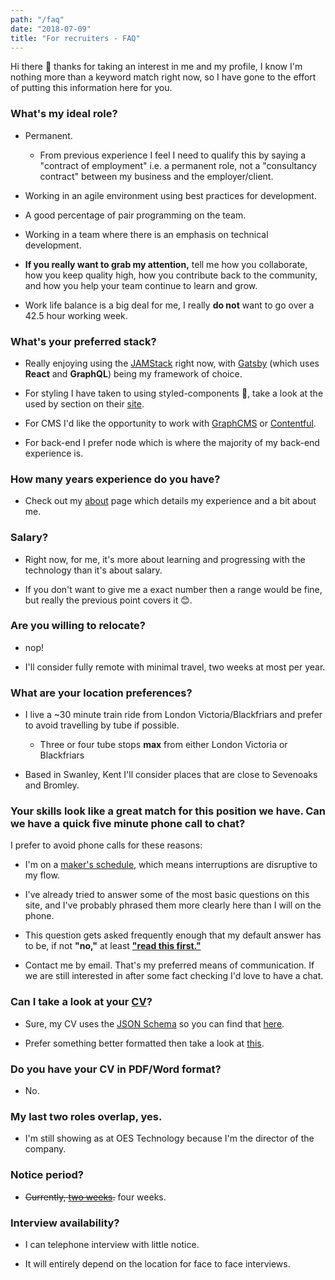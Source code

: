 ```yaml
---
path: "/faq"
date: "2018-07-09"
title: "For recruiters - FAQ"
---
```


Hi there 👋 thanks for taking an interest in me and my profile, I know
I'm nothing more than a keyword match right now, so I have gone to the
effort of putting this information here for you.

### What's my ideal role?

- Permanent.

  - From previous experience I feel I need to qualify this by saying a
    "contract of employment" i.e. a permanent role, not a "consultancy
    contract" between my business and the employer/client.

- Working in an agile environment using best practices for
  development.

- A good percentage of pair programming on the team.

- Working in a team where there is an emphasis on technical
  development.

- **If you really want to grab my attention,** tell me how you
  collaborate, how you keep quality high, how you contribute back to
  the community, and how you help your team continue to learn and
  grow.

- Work life balance is a big deal for me, I really **do not** want to
  go over a 42.5 hour working week.

### What's your preferred stack?

- Really enjoying using the [JAMStack] right now, with [Gatsby] (which
  uses **React** and **GraphQL**) being my framework of choice.

- For styling I have taken to using styled-components 💅, take a look
  at the used by section on their [site].

- For CMS I'd like the opportunity to work with [GraphCMS] or
  [Contentful].

- For back-end I prefer node which is where the majority of my
  back-end experience is.

### How many years experience do you have?

- Check out my [about] page which details my experience and a bit
  about me.

### Salary?

- Right now, for me, it's more about learning and progressing with the
  technology than it's about salary.

- If you don't want to give me a exact number then a range would be
  fine, but really the previous point covers it 😊.

### Are you willing to relocate?

- nop!

- I'll consider fully remote with minimal travel, two weeks at most
  per year.

### What are your location preferences?

- I live a ~30 minute train ride from London Victoria/Blackfriars and
  prefer to avoid travelling by tube if possible.

  - Three or four tube stops **max** from either London Victoria or
    Blackfriars

- Based in Swanley, Kent I'll consider places that are close to
  Sevenoaks and Bromley.

### Your skills look like a great match for this position we have. Can we have a quick five minute phone call to chat?

I prefer to avoid phone calls for these reasons:

- I'm on a [maker's schedule], which means interruptions are
  disruptive to my flow.

- I've already tried to answer some of the most basic questions on
  this site, and I've probably phrased them more clearly here than I
  will on the phone.

- This question gets asked frequently enough that my default answer
  has to be, if not **"no,"** at least **["read this first."]**

- Contact me by email. That's my preferred means of communication. If
  we are still interested in after some fact checking I'd love to have
  a chat.

### Can I take a look at your [CV]?

- Sure, my CV uses the [JSON Schema] so you can find that [here].

- Prefer something better formatted then take a look at [this].

### Do you have your CV in PDF/Word format?

- No.

### My last two roles overlap, yes.

- I'm still showing as at OES Technology because I'm the director of
  the company.

### Notice period?

- ~~Currently, [two weeks].~~ four weeks.

### Interview availability?

- I can telephone interview with little notice.

- It will entirely depend on the location for face to face interviews.

<!-- Links -->

[site]: https://www.styled-components.com/
[maker's schedule]: http://www.paulgraham.com/makersschedule.html
[jamstack]: https://jamstack.org/
[gatsby]: http://gatsbyjs.org/
[graphcms]: https://graphcms.com/
[contentful]: https://www.contentful.com
[about]: https://scottspence.me/about
["read this first."]: https://scottspence.me/faq
[cv]: https://cv.scottspence.me/
[json schema]: https://jsonresume.org/schema/
[here]: https://cvjson.now.sh/
[this]: https://cv.scottspence.me/
[two weeks]: https://www.youtube.com/watch?v=9v-33jcEDk4
